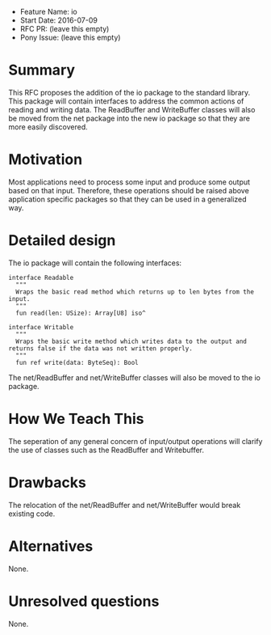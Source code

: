 - Feature Name: io
- Start Date: 2016-07-09
- RFC PR: (leave this empty)
- Pony Issue: (leave this empty)

# Summary

This RFC proposes the addition of the io package to the standard library. This package will contain interfaces to address the common actions of reading and writing data. The ReadBuffer and WriteBuffer classes will also be moved from the net package into the new io package so that they are more easily discovered.

# Motivation

Most applications need to process some input and produce some output based on that input. Therefore, these operations should be raised above application specific packages so that they can be used in a generalized way.

# Detailed design

The io package will contain the following interfaces:
```pony
interface Readable
  """
  Wraps the basic read method which returns up to len bytes from the input.
  """
  fun read(len: USize): Array[U8] iso^

interface Writable
  """
  Wraps the basic write method which writes data to the output and returns false if the data was not written properly.
  """
  fun ref write(data: ByteSeq): Bool
```

The net/ReadBuffer and net/WriteBuffer classes will also be moved to the io package.

# How We Teach This

The seperation of any general concern of input/output operations will clarify the use of classes such as the ReadBuffer and Writebuffer.

# Drawbacks

The relocation of the net/ReadBuffer and net/WriteBuffer would break existing code.

# Alternatives

None.

# Unresolved questions

None.
